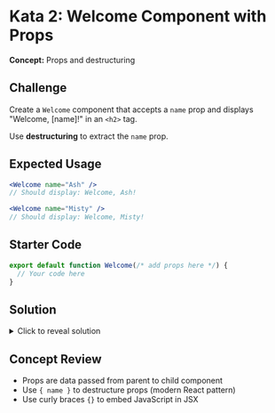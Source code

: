 # Kata 2: Welcome Component with Props

**Concept:** Props and destructuring

## Challenge

Create a `Welcome` component that accepts a `name` prop and displays "Welcome, [name]!" in an `<h2>` tag.

Use **destructuring** to extract the `name` prop.

## Expected Usage

```jsx
<Welcome name="Ash" />
// Should display: Welcome, Ash!

<Welcome name="Misty" />
// Should display: Welcome, Misty!
```

## Starter Code

```jsx
export default function Welcome(/* add props here */) {
  // Your code here
}
```

## Solution

<details>
<summary>Click to reveal solution</summary>

```jsx
export default function Welcome({ name }) {
  return <h2>Welcome, {name}!</h2>;
}
```

</details>

## Concept Review
- Props are data passed from parent to child component
- Use `{ name }` to destructure props (modern React pattern)
- Use curly braces `{}` to embed JavaScript in JSX

